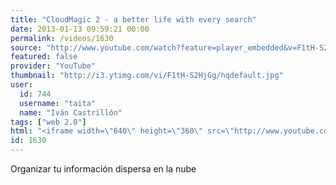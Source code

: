 ```yaml
---
title: "CloudMagic 2 - a better life with every search"
date: 2013-01-13 09:59:21 00:00
permalink: /videos/1630
source: "http://www.youtube.com/watch?feature=player_embedded&v=F1tH-S2HjGg"
featured: false
provider: "YouTube"
thumbnail: "http://i3.ytimg.com/vi/F1tH-S2HjGg/hqdefault.jpg"
user:
  id: 744
  username: "taita"
  name: "Iván Castrillón"
tags: ["web 2.0"]
html: "<iframe width=\"640\" height=\"360\" src=\"http://www.youtube.com/embed/F1tH-S2HjGg?wmode=transparent&feature=oembed\" frameborder=\"0\" allowfullscreen></iframe>"
id: 1630
---
```


Organizar tu información dispersa en la nube